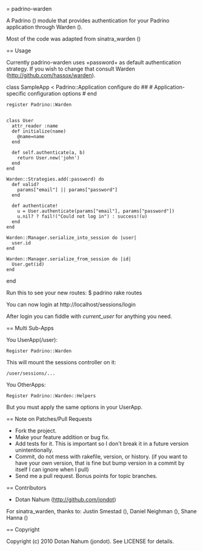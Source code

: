 = padrino-warden

A Padrino ([](http://github.com/padrino/padrino-framework)) module that provides authentication for your Padrino application through Warden ([](http://github.com/hassox/warden)).

Most of the code was adapted from sinatra\_warden ([](http://github.com/jsmestad/sinatra_warden))

== Usage

Currently padrino-warden uses +password+ as default authentication strategy. If you wish to change that consult
Warden (http://github.com/hassox/warden).

  class SampleApp < Padrino::Application
    configure do
      ##
      # Application-specific configuration options
      #
    end

    register Padrino::Warden


    class User
      attr_reader :name
      def initialize(name)
        @name=name
      end

      def self.authenticate(a, b)
        return User.new('john')
      end
    end

    Warden::Strategies.add(:password) do
      def valid?
        params["email"] || params["password"]
      end

      def authenticate!
        u = User.authenticate(params["email"], params["password"])
        u.nil? ? fail!("Could not log in") : success!(u)
      end
    end

    Warden::Manager.serialize_into_session do |user|
      user.id
    end

    Warden::Manager.serialize_from_session do |id|
      User.get(id)
    end

  end

Run this to see your new routes:
  $ padrino rake routes

You can now login at
  http://localhost/sessions/login

After login you can fiddle with *current\_user* for anything you need.

== Multi Sub-Apps

You UserApp(/user):

    Register Padrino::Warden

This will mount the sessions controller on it:

    /user/sessions/...

You OtherApps:

    Register Padrino::Warden::Helpers

But you must apply the same options in your UserApp.

== Note on Patches/Pull Requests
 
* Fork the project.
* Make your feature addition or bug fix.
* Add tests for it. This is important so I don't break it in a
  future version unintentionally.
* Commit, do not mess with rakefile, version, or history.
  (if you want to have your own version, that is fine but bump version in a commit by itself I can ignore when I pull)
* Send me a pull request. Bonus points for topic branches.

== Contributors

* Dotan Nahum (http://github.com/jondot)

For sinatra\_warden, thanks to: Justin Smestad ([](http://github.com/jsmestad)), Daniel Neighman ([](http://github.com/hassox)), Shane Hanna ([](http://github.com/shanna))

== Copyright

Copyright (c) 2010 Dotan Nahum (jondot). See LICENSE for details.
